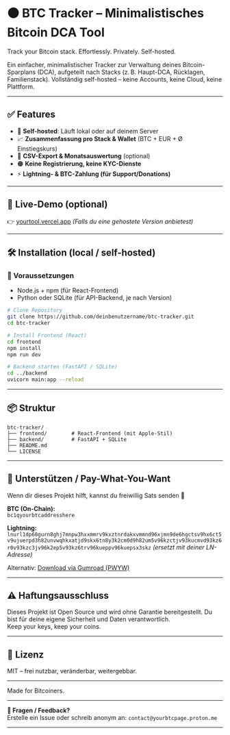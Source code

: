 # 🟠 BTC Tracker – Minimalistisches Bitcoin DCA Tool

Track your Bitcoin stack. Effortlessly. Privately. Self-hosted.

Ein einfacher, minimalistischer Tracker zur Verwaltung deines Bitcoin-Sparplans (DCA), aufgeteilt nach Stacks (z. B. Haupt-DCA, Rücklagen, Familienstack). Vollständig self-hosted – keine Accounts, keine Cloud, keine Plattform.

---

## ✅ Features

- 🔐 **Self-hosted**: Läuft lokal oder auf deinem Server
- 📈 **Zusammenfassung pro Stack & Wallet** (BTC + EUR + Ø Einstiegskurs)
- 🧾 **CSV-Export & Monatsauswertung** (optional)
- 🟠 **Keine Registrierung, keine KYC-Dienste**
- ⚡️ **Lightning- & BTC-Zahlung (für Support/Donations)**

---

## 🚀 Live-Demo (optional)
👉 [yourtool.vercel.app](https://yourtool.vercel.app) *(Falls du eine gehostete Version anbietest)*

---

## 🛠 Installation (local / self-hosted)

### 🔧 Voraussetzungen
- Node.js + npm (für React-Frontend)
- Python oder SQLite (für API-Backend, je nach Version)

```bash
# Clone Repository
git clone https://github.com/deinbenutzername/btc-tracker.git
cd btc-tracker

# Install Frontend (React)
cd frontend
npm install
npm run dev

# Backend starten (FastAPI / SQLite)
cd ../backend
uvicorn main:app --reload
```

---

## 📦 Struktur
```
btc-tracker/
├── frontend/        # React-Frontend (mit Apple-Stil)
├── backend/         # FastAPI + SQLite
├── README.md
└── LICENSE
```

---

## 💸 Unterstützen / Pay-What-You-Want

Wenn dir dieses Projekt hilft, kannst du freiwillig Sats senden 🙏

**BTC (On-Chain):**  
`bc1qyourbtcaddresshere`

**Lightning:**  
`lnurl1dp68gurn8ghj7mnpw3hxxmmrv9kxztnrdakxvmmnd96xjmn9de6hgctsv9hx6ct5v9ujuerpd3h82unvwqhkxatjd9skx6tn8y3k2cm0d9h82um5v96kzctjv93kucmvd93kz6r0v93kzc3jv96k2ep5v93kz6trv96kueppv96kuepsx3skz` *(ersetzt mit deiner LN-Adresse)*

Alternativ: [Download via Gumroad (PWYW)](https://gumroad.com/deinprojekt)

---

## ⚠️ Haftungsausschluss
Dieses Projekt ist Open Source und wird ohne Garantie bereitgestellt. Du bist für deine eigene Sicherheit und Daten verantwortlich.  
Keep your keys, keep your coins.

---

## 📜 Lizenz
MIT – frei nutzbar, veränderbar, weitergebbar.

---

Made for Bitcoiners.

---

**🧠 Fragen / Feedback?**  
Erstelle ein Issue oder schreib anonym an: `contact@yourbtcpage.proton.me`

---